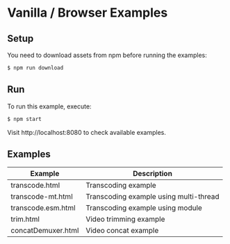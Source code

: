 # Vanilla / Browser Examples

## Setup

You need to download assets from npm before running the examples:

```bash
$ npm run download
```

## Run

To run this example, execute:

```bash
$ npm start
```

Visit http://localhost:8080 to check available examples.

## Examples

| Example | Description |
| ------- | ----------- |
| transcode.html | Transcoding example |
| transcode-mt.html | Transcoding example using multi-thread |
| transcode.esm.html | Transcoding example using module |
| trim.html | Video trimming example |
| concatDemuxer.html | Video concat example |
